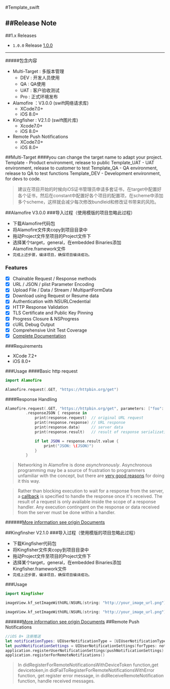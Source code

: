 #Template_swift


##Release Note
---
##1.x Releases
- `1.0.0` Release [1.0.0](#100)

---

#####包含内容

- Multi-Target : 多版本管理
	- DEV : 开发人员使用
	- QA : QA使用
	- UAT : 客户验收测试
	- Pro : 正式环境发布
- Alamofire ：V3.0.0 (swift网络请求库)
	- XCode7.0+
	- iOS 8.0+
- Kingfisher : V2.1.0 (swift图片库)
	- Xcode7.0+
	- iOS 8.0+
- Remote Push Notifications
	- XCode7.0+
	- iOS 8.0+


##Multi-Target
####you can change the target name to adapt your project.
	Template - Product environment, release to public
	Template_UAT - UAT environment, release to customer to test
	Template_QA - QA environment, release to QA to test functions
	Template_DEV - Development environment, for devs to code.

>建议在项目开始的时候向iOS证书管理员申请多套证书，在target中配置好各个证书，然后在constant中配置好各个项目的配置项，在scheme中添加多个scheme，这样就会减少每次修改bundleid和修改证书带来的风险。

##Alamofire V3.0.0
###导入过程（使用模版的项目忽略此过程）
- 下载Alamofire代码包
- 将Alamofire文件夹copy到项目目录中
- 拖动Project文件至项目的Project文件下
- 选择某个target，general，在embedded Binaries添加Alamofire.framework文件
- `完成上述步骤，编译项目，确保项目编译成功。`

### Features

- [x] Chainable Request / Response methods
- [x] URL / JSON / plist Parameter Encoding
- [x] Upload File / Data / Stream / MultipartFormData
- [x] Download using Request or Resume data
- [x] Authentication with NSURLCredential
- [x] HTTP Response Validation
- [x] TLS Certificate and Public Key Pinning
- [x] Progress Closure & NSProgress
- [x] cURL Debug Output
- [x] Comprehensive Unit Test Coverage
- [x] [Complete Documentation](http://cocoadocs.org/docsets/Alamofire)

###Requirements

- XCode 7.2+
- iOS 8.0+

###Usage
####Basic http request
```swift
import Alamofire

Alamofire.request(.GET, "https://httpbin.org/get")
```
####Response Handling
```swift
Alamofire.request(.GET, "https://httpbin.org/get", parameters: ["foo": "bar"])
         .responseJSON { response in
             print(response.request)  // original URL request
             print(response.response) // URL response
             print(response.data)     // server data
             print(response.result)   // result of response serialization

             if let JSON = response.result.value {
                 print("JSON: \(JSON)")
             }
         }
```

> Networking in Alamofire is done _asynchronously_. Asynchronous programming may be a source of frustration to programmers unfamiliar with the concept, but there are [very good reasons](https://developer.apple.com/library/ios/qa/qa1693/_index.html) for doing it this way.

> Rather than blocking execution to wait for a response from the server, a [callback](http://en.wikipedia.org/wiki/Callback_%28computer_programming%29) is specified to handle the response once it's received. The result of a request is only available inside the scope of a response handler. Any execution contingent on the response or data received from the server must be done within a handler.

######[More information see origin Documents](https://github.com/Alamofire/Alamofire/blob/3.0.0/README.md)

##Kingfinsher V2.1.0
###导入过程（使用模版的项目忽略此过程）
- 下载Kingfisher代码包
- 将Kingfisher文件夹copy到项目目录中
- 拖动Project文件至项目的Project文件下
- 选择某个target，general，在embedded Binaries添加Kingfisher.framework文件
- `完成上述步骤，编译项目，确保项目编译成功。`

###Usage

```swift
import Kingfisher

imageView.kf_setImageWithURL(NSURL(string: "http://your_image_url.png")!)

```

```swift
imageView.kf_setImageWithURL(NSURL(string: "http://your_image_url.png")!, placeholderImage: nil)
```
######[More information see origin Documents](https://github.com/onevcat/Kingfisher/tree/2.1.0)
##Remote Push Notifications
```swift
//iOS 8+ 注册推送
let notificationTypes: UIUserNotificationType = [UIUserNotificationType.Alert, UIUserNotificationType.Badge, UIUserNotificationType.Sound]
let pushNotificationSettings = UIUserNotificationSettings(forTypes: notificationTypes, categories: nil)
application.registerUserNotificationSettings(pushNotificationSettings)
application.registerForRemoteNotifications()
```
>In didRegisterForRemoteNotificationsWithDeviceToken function,get devicetoken,in didFailToRegisterForRemoteNotificationsWithError function, get register error message, in didReceiveRemoteNotification function, handle received messages.

